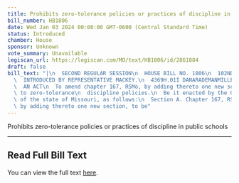 ```yaml
---
title: Prohibits zero-tolerance policies or practices of discipline in public schools
bill_number: HB1806
date: Wed Jan 03 2024 00:00:00 GMT-0600 (Central Standard Time)
status: Introduced
chamber: House
sponsor: Unknown
vote_summary: Unavailable
legiscan_url: https://legiscan.com/MO/text/HB1806/id/2861884
draft: false
bill_text: "|\n  SECOND REGULAR SESSION\n  HOUSE BILL NO. 1806\n  102ND GENERAL ASSEMBLY\n\
  \  INTRODUCED BY REPRESENTATIVE MACKEY.\n  4369H.01I DANARADEMANMILLER,ChiefClerk\n\
  \  AN ACT\n  To amend chapter 167, RSMo, by adding thereto one new section relating\
  \ to zero-tolerance\n  discipline policies.\n  Be it enacted by the General Assembly\
  \ of the state of Missouri, as follows:\n  Section A. Chapter 167, RSMo, is amended\
  \ by adding thereto one new section, to be"
---
```

Prohibits zero-tolerance policies or practices of discipline in public schools

---

## Read Full Bill Text

You can view the full text [here](https://legiscan.com/MO/text/HB1806/id/2861884).
